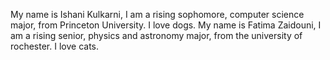 My name is Ishani Kulkarni, I am a rising sophomore, computer science major, from Princeton University. I love dogs.
My name is Fatima Zaidouni, I am a rising senior, physics and astronomy major, from the university of rochester. I love cats. 
